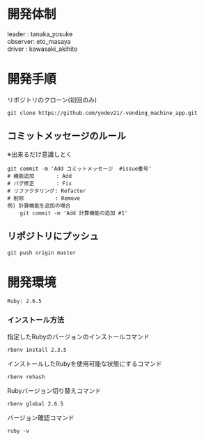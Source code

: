 # 開発体制
leader  : tanaka_yosuke  
observer: eto_masaya  
driver  : kawasaki_akihito

# 開発手順
リポジトリのクローン(初回のみ)
```
git clone https://github.com/yodev21/-vending_machine_app.git
```

## コミットメッセージのルール
※出来るだけ意識しとく
```
git commit -m 'Add コミットメッセージ  #issue番号'
# 機能追加       : Add
# バグ修正       : Fix
# リファクタリング: Refactor
# 削除          : Remove
例) 計算機能を追加の場合
    git commit -m 'Add 計算機能の追加 #1'
```

## リポジトリにプッシュ
```
git push origin master
```
# 開発環境
`Ruby: 2.6.5`

###  インストール方法
指定したRubyのバージョンのインストールコマンド
```
rbenv install 2.3.5
```

インストールしたRubyを使用可能な状態にするコマンド
```
rbenv rehash
```

Rubyバージョン切り替えコマンド
```
rbenv global 2.6.5
```

バージョン確認コマンド
```
ruby -v
```